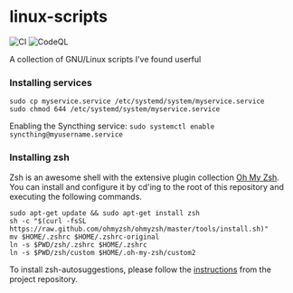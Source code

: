 # linux-scripts
![CI](https://github.com/AgenttiX/linux-scripts/workflows/CI/badge.svg)
![CodeQL](https://github.com/AgenttiX/linux-scripts/workflows/CodeQL/badge.svg)

A collection of GNU/Linux scripts I've found userful


### Installing services
```
sudo cp myservice.service /etc/systemd/system/myservice.service
sudo chmod 644 /etc/systemd/system/myservice.service
```

Enabling the Syncthing service:
`sudo systemctl enable syncthing@myusername.service`


### Installing zsh
Zsh is an awesome shell with the extensive plugin collection
[Oh My Zsh](https://ohmyz.sh/).
You can install and configure it by cd'ing to the root
of this repository and executing the following commands.

```
sudo apt-get update && sudo apt-get install zsh
sh -c "$(curl -fsSL https://raw.github.com/ohmyzsh/ohmyzsh/master/tools/install.sh)"
mv $HOME/.zshrc $HOME/.zshrc-original
ln -s $PWD/zsh/.zshrc $HOME/.zshrc
ln -s $PWD/zsh/custom $HOME/.oh-my-zsh/custom2
```

To install zsh-autosuggestions, please follow the
[instructions](https://github.com/zsh-users/zsh-autosuggestions/blob/master/INSTALL.md)
from the project repository.
